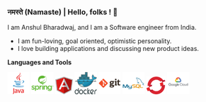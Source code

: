 ### नमस्ते (Namaste) | Hello, folks ! 👋

I am Anshul Bharadwaj, and I am a Software engineer from India. <br>

* I am fun-loving, goal oriented, optimistic personality.
* I love building applications and discussing new product ideas.


**Languages and Tools**


<img src = "https://github.com/anshulbharadwaj/assets/blob/master/icons/java-original-wordmark.svg" alt="Java" width="50" height="50"></img>
<img src = "https://github.com/anshulbharadwaj/assets/blob/master/icons/spring-original-wordmark.svg" alt="Spring Framework" width="50" height="50"></img>
<img src = "https://github.com/anshulbharadwaj/assets/blob/master/icons/angular-icon.svg" alt="Angular" width="40" height="40" ></img>
<img src = "https://github.com/anshulbharadwaj/assets/blob/master/icons/docker.svg" alt ="docker" width="50" height="50"></img>
<img src = "https://github.com/anshulbharadwaj/assets/blob/master/icons/git-original-wordmark.svg" alt="git" width="50" height="50"></img>
<img src = "https://github.com/anshulbharadwaj/assets/blob/master/icons/mysql-original-wordmark.svg" alt="MySQL" width="50" height="50"></img>
<img src = "https://github.com/anshulbharadwaj/assets/blob/master/icons/openshift.svg" alt="Openshift" width="the 45" height="40"></img>
<img src = "https://github.com/anshulbharadwaj/assets/blob/master/icons/googlecloud-original-wordmark.svg" alt="google cloud" width="50" height="50"></img>
